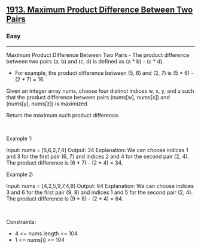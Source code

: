 <h2><a href="https://leetcode.com/problems/maximum-product-difference-between-two-pairs/">1913. Maximum Product Difference Between Two Pairs</a></h2><h3>Easy</h3><hr>Maximum Product Difference Between Two Pairs - The product difference between two pairs (a, b) and (c, d) is defined as (a * b) - (c * d).

 * For example, the product difference between (5, 6) and (2, 7) is (5 * 6) - (2 * 7) = 16.

Given an integer array nums, choose four distinct indices w, x, y, and z such that the product difference between pairs (nums[w], nums[x]) and (nums[y], nums[z]) is maximized.

Return the maximum such product difference.

 

Example 1:


Input: nums = [5,6,2,7,4]
Output: 34
Explanation: We can choose indices 1 and 3 for the first pair (6, 7) and indices 2 and 4 for the second pair (2, 4).
The product difference is (6 * 7) - (2 * 4) = 34.


Example 2:


Input: nums = [4,2,5,9,7,4,8]
Output: 64
Explanation: We can choose indices 3 and 6 for the first pair (9, 8) and indices 1 and 5 for the second pair (2, 4).
The product difference is (9 * 8) - (2 * 4) = 64.


 

Constraints:

 * 4 <= nums.length <= 104
 * 1 <= nums[i] <= 104